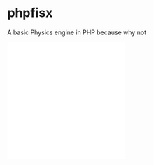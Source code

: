 # phpfisx
A basic Physics engine in PHP because why not

![Simple Points Animated GIF](simple_points.gif)
